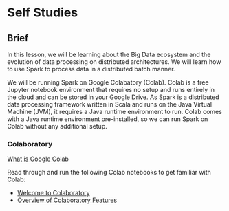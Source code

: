 # Self Studies

## Brief

In this lesson, we will be learning about the Big Data ecosystem and the evolution of data processing on distributed architectures. We will learn how to use Spark to process data in a distributed batch manner.

We will be running Spark on Google Colabatory (Colab). Colab is a free Jupyter notebook environment that requires no setup and runs entirely in the cloud and can be stored in your Google Drive. As Spark is a distributed data processing framework written in Scala and runs on the Java Virtual Machine (JVM), it requires a Java runtime environment to run. Colab comes with a Java runtime environment pre-installed, so we can run Spark on Colab without any additional setup.

### Colaboratory

[What is Google Colab](https://saturncloud.io/blog/what-is-google-colab-and-how-does-it-work/)

Read through and run the following Colab notebooks to get familiar with Colab:

- [Welcome to Colaboratory](https://colab.research.google.com/notebooks/intro.ipynb)
- [Overview of Colaboratory Features](https://colab.research.google.com/notebooks/basic_features_overview.ipynb)
